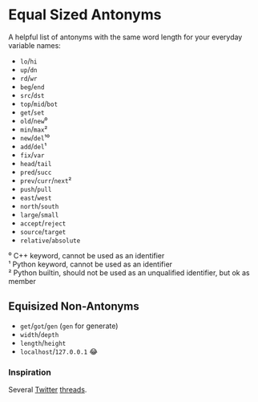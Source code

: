 # Equal Sized Antonyms
A helpful list of antonyms with the same word length for your everyday variable names:

- `lo`/`hi`
- `up`/`dn`
- `rd`/`wr`
- `beg`/`end`
- `src`/`dst`
- `top`/`mid`/`bot`
- `get`/`set`
- `old`/`new`⁰
- `min`/`max`²
- `new`/`del`¹⁰
- `add`/`del`¹
- `fix`/`var`
- `head`/`tail`
- `pred`/`succ`
- `prev`/`curr`/`next`²
- `push`/`pull`
- `east`/`west`
- `north`/`south`
- `large`/`small`
- `accept`/`reject`
- `source`/`target`
- `relative`/`absolute`

⁰ C++ keyword, cannot be used as an identifier  
¹ Python keyword, cannot be used as an identifier  
² Python builtin, should not be used as an unqualified identifier, but ok as member


## Equisized Non-Antonyms

- `get`/`got`/`gen` (`gen` for generate)
- `width`/`depth`
- `length`/`height`
- `localhost`/`127.0.0.1` 😂

### Inspiration
Several [Twitter](https://twitter.com/fulhack/status/863496853190582272) [threads](https://twitter.com/kikko_fr/status/505301200980672512).  
